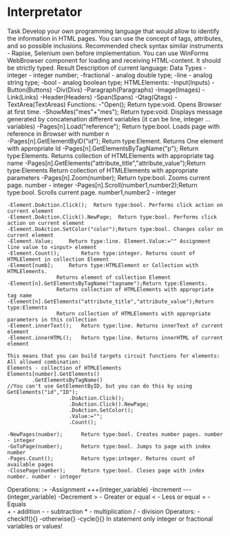 # Interpretator
Task
Develop your own programming language that would allow to identify the information in HTML pages. You can use the concept of tags, attributes, and so possible inclusions. Recommended check syntax similar instruments - Rapise, Selenium own before implementation. You can use WinForms WebBrowser component for loading and receiving HTML-content. It should be strictly typed.
Result
Description of current language:
Data Types
	-integer - integer number;
	-fractional - analog double type;
	-line - analog string type;
	-bool - analog boolean type;
     HTMLElements:
	-Input(Inputs)
	-Button(Buttons)
	-Div(Divs)
	-Paragraph(Paragraphs)
	-Image(Images)
	-Link(Links)
	-Header(Headers)
	-Span(Spans)
	-Qtag(Qtags)
	-TextArea(TextAreas)
Functions:
	-"Open();				Return type:void. Opens Browser at first time.
	-ShowMes("mes"+"mes"); 		Return type:void. Displays message generated by concatenation 
					different variables (it can be line, integer ... variables) 
	-Pages[n].Load("reference"); 	Return type:bool. Loads page with reference in Browser with number n  
	-Pages[n].GetElementByID("id"); 	Return type:Element. Returns One element with appropriate Id
	-Pages[n].GetElementsByTagName("p"); Return type:Elements. 
						Returns collection of HTMLElements with appropriate tag name
	-Pages[n].GetElements("attribute_title","attribute_value");Return type:Elements
						Return collection of HTMLElements with appropriate parameters
	-Pages[n].Zoom(number);		Return type:bool. Zooms current page. number - integer
	-Pages[n].Scroll(number1,number2);Return type:bool. Scrolls current page. number1,number2 - integer
	
	-Element.DoAction.Click();	Return type:bool. Performs click action on current element
	-Element.DoAction.Click().NewPage;	Return type:bool. Performs click action on current element
	-Element.DoAction.SetColor("color");Return type:bool. Changes color on current element
	-Element.Value;		Return type:line. Element.Value:="" Assignment line value to <input> element
	-Element.Count();		Return type:integer. Returns count of HTMLElement in collection Element
	-Element[numb];		Return type:HTMLElement or Collection with HTMLElements. 
					Returns element of collection Element
	-Element[n].GetElementsByTagName("tagname");Return type:Elements. 
					Returns collection of HTMLElements with appropriate tag name
	-Element[n].GetElements("attribute_title","attribute_value");Return type:Elements
					Return collection of HTMLElements with appropriate parameters in this collection
	-Element.innerText();	Return type:line. Returns innerText of current element
	-Element.innerHTML();	Return type:line. Returns innerHTML of current element

	This means that you can build targets circuit functions for elements:
	All allowed combination:
	Elements - collection of HTMLElements
	Elements[number].GetElements()
			.GetElementsByTagName()	
	//You can't use GetElementByID, but you can do this by using GetElements("id","ID");
						.DoAction.Click();
						.DoAction.Click().NewPage;
						.DoAction.SetColor();
						.Value:="";
						.Count();

	-NewPages(number);		Return type:bool. Creates number pages. number - integer
	-GoToPage(number);		Return type:bool. Jumps to page with index number
	-Pages.Count();			Return type:integer. Returns count of available pages
	-ClosePage(number);		Return type:bool. Closes page with index number. number - integer
Operations:
	:= -Assignment
	+++(integer_variable) -Increment
	---(integer_variable) -Decrement
	> - Greater or equal
	< - Less or equal
	= - Equals	
	+ - addition
	- - subtraction
	* - multiplication
	/ - division
Operators:
	-checkIf(){}
	-otherwise{}
	-cycle(){}
	In statement only integer or fractional variables or values!
